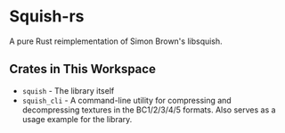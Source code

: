 # Squish-rs
A pure Rust reimplementation of Simon Brown's libsquish.

## Crates in This Workspace
* `squish` - The library itself
* `squish_cli` - A command-line utility for compressing and decompressing textures in the BC1/2/3/4/5 formats. Also serves as a usage example for the library.

